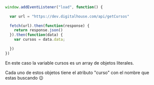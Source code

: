 ``` javascript
window.addEventListener("load", function() {
  
  var url = "https://dev.digitalhouse.com/api/getCursos"
  
  fetch(url).then(function(response) {
    return response.json()
  }).then(function(data) {
    var cursos = data.data;
     
  })
})
```

En este caso la variable cursos es un array de objetos literales.

Cada uno de estos objetos tiene el atributo "curso" con el nombre que estas buscando :wink:
